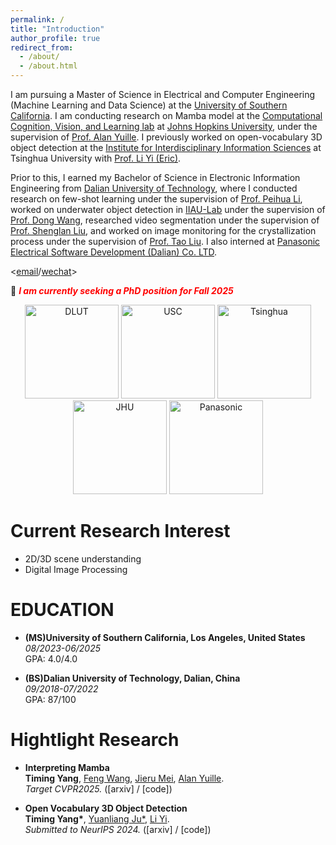 ```yaml
---
permalink: /
title: "Introduction"
author_profile: true
redirect_from: 
  - /about/
  - /about.html
---
```


I am pursuing a Master of Science in Electrical and Computer Engineering (Machine Learning and Data Science) at the [University of Southern California](https://viterbischool.usc.edu). I am conducting research on Mamba model at the [Computational Cognition, Vision, and Learning lab](https://ccvl.jhu.edu) at [Johns Hopkins University](https://www.jhu.edu), under the supervision of [Prof. Alan Yuille](https://www.cs.jhu.edu/~ayuille/). I previously worked on open-vocabulary 3D object detection at the [Institute for Interdisciplinary Information Sciences](https://iiis.tsinghua.edu.cn) at Tsinghua University with [Prof. Li Yi (Eric)](https://ericyi.github.io).

Prior to this, I earned my Bachelor of Science in Electronic Information Engineering from [Dalian University of Technology](https://www.dlut.edu.cn), where I conducted research on few-shot learning under the supervision of [Prof. Peihua Li](https://www.peihuali.org), worked on underwater object detection in [IIAU-Lab](https://futureschool.dlut.edu.cn/IIAU.htm) under the supervision of [Prof. Dong Wang](https://scholar.google.com/citations?user=nVgPQpoAAAAJ&hl=en), researched video segmentation under the supervision of [Prof. Shenglan Liu](http://faculty.dlut.edu.cn/liushenglan/en/index.htm), and worked on image monitoring for the crystallization process under the supervision of [Prof. Tao Liu](http://act.dlut.edu.cn/English.htm). I also interned at [Panasonic Electrical Software Development (Dalian) Co. LTD](https://panasonic.cn/psdcd/).

<[email](timingya@usc.edu)/[wechat](https://yangtiming.github.io/images/wechat.png)>

📢 <span style="color:red">***I am currently seeking a PhD position for Fall 2025***</span>


<p align="center">
    <img src="https://yangtiming.github.io/images/dlut.png" alt="DLUT" width="150"/>
    <img src="https://yangtiming.github.io/images/USC.png" alt="USC" width="150"/>
    <img src="https://yangtiming.github.io/images/Tsinghua.png" alt="Tsinghua" width="150"/>
    <img src="https://yangtiming.github.io/images/jhu.png" alt="JHU" width="150"/>
    <img src="https://yangtiming.github.io/images/panasonic.png" alt="Panasonic" width="150"/>
</p>

Current Research Interest
======
* 2D/3D scene understanding
* Digital Image Processing

EDUCATION
======
* **(MS)University of Southern California, Los Angeles, United States**  
  *08/2023-06/2025*  
  GPA: 4.0/4.0

* **(BS)Dalian University of Technology, Dalian, China**  
  *09/2018-07/2022*  
  GPA: 87/100


Hightlight Research
======
* **Interpreting Mamba**  
**Timing Yang**, [Feng Wang](https://wangf3014.github.io/home/), [Jieru Mei](https://meijieru.com), [Alan Yuille](https://www.cs.jhu.edu/~ayuille/).  
*Target CVPR2025.* ([arxiv] / [code])

* **Open Vocabulary 3D Object Detection**  
**Timing Yang\***, [Yuanliang Ju\*](https://x.com/averyjuuu0213), [Li Yi](https://ericyi.github.io).  
*Submitted to NeurIPS 2024.* ([arxiv] / [code])



